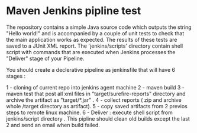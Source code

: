 # Maven Jenkins pipline test 

The repository contains a simple Java  source code which outputs the string
"Hello world!" and is accompanied by a couple of unit tests to check that the
main application works as expected. The results of these tests are saved to a
JUnit XML report.
The `jenkins/scripts' directory contain shell script with commands that are executed when Jenkins processes the "Deliver" stage of your Pipeline.

You should create a declerative pipeline as jenkinsfile that will have 6 stages :

1 - cloning of current repo into jenkins agent machine
2 - maven build 
3 - maven test  that post all xml files in "target/surefire-reports" directory and archive the artifact as "target/*.jar" .
4 - collect reports ( zip and archive whole /target directory as artifact).
5 - copy saved artifacts from 2 previos steps to remote linux machine.
6 - Deliver : execute shell script from jenkins/script directory .
This pipline should clean old builds except the last 2 and send an email when build failed.
